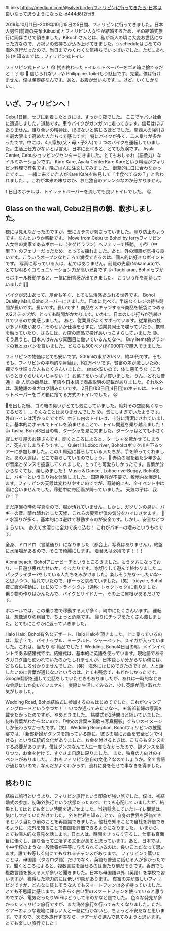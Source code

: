 <!-- 
title: フィリピンに行ってきたら、日本は良いなって思うようになった
date: 2019-10-27T00:00:00+09:00
draft: false
description: description
icon: 😎
-->
#Links
https://medium.com/@silverbirder/フィリピンに行ってきたら-日本は良いなって思うようになった-d444d8f2fcf8

2019年10月11日~2019年10月15日の5日間、フィリピンに行ってきました。日本人男性(前職の先輩:Kikuchi)とフィリピン人女性が結婚するため、その結婚式旅行に同伴させて頂きました。Kikuchiさんとは、私が新人の頃に大変お世話になった方なので、お祝いの気持ちが込み上げてきました。:)
scheduleはじめての海外旅行だったので、当日までわくわくな気持ちでいっぱいでした。ただ…あれ(↓)を知るまでは…
フィリピン式トイレ

フィリピン式トイレ！ 😰 拭き終わったトイレットペーパーをゴミ箱に捨てるだと！？ 😠 💩 信じられない…😵
Philippine Toiletもう駄目です、先輩。僕は行けません。僕は潔癖症なんです。あと、お腹が弱いんです…。けど、いくしかない…。

## いざ、フィリピンへ！
Cebu1日目、セブに到着したときには、すっかり夜でした。
ここでヤバい社会に遭遇しました。道路です。車やバイクがガンガンに走ってきます。信号はほぼありません。譲り合いの精神は、ほぼないと感じるほどでした。関西人の強引さを最大限まで高めた人たちって感じです。
特にバイクが多く、二人乗りが多かったです。中には、4人家族(父・母・子2人)で１つのバイクを運転していました。生活上仕方がないとは言え、日本に比べると、とても危険です。
Ayala Center, Cebuショッピングセンターにきました。とてもおしゃれ（語彙力）なイルミネーションです。
Kare Kare, Ayala CenterKare Kareという料理がフィリピン料理で有名です。晩ごはんに注文してみました。
衝撃的に口に合わなかったです…。
一緒に来ていた人がKare Kareを味見して「土食べてるの？」と言われました…。これが本来の味なのか、お店独自のアレンジなのか分かりません。

1 日目のホテルは、トイレットペーパーを流しても良いトイレでした。 😍

## Glass on the wall, Cebu2日目の朝、散歩しました。

夜には見えなかったのですが、壁にガラスが刺さっていました。登り防止のようです。なんというか斬新です。
Move from Cebu to Bohol by ferryフィリピン人女性の実家であるボホール（タグビララン）へフェリーで移動。
小型（中型？）のフェリーだったため、とっても揺れました。あと、外の潮風が気持ち良いです。こういうオープンなところで満喫できるのは、個人的に好きなポイントです。
写真に写っている人は、私ではありません。前職の先輩(Nakamura)で、とても明るくコミュニケーション力が高い兄貴です 👍
Tagbilaran, Boholセブからボホール移動すると、一気に田舎感が出てきました。
こういう所を期待していました👏👏

バイクが沢山あって、屋台も多く、とても生活感あふれる世界です。
Bohol Quality Mall, Boholスーパーにきました。日本に比べて、半端なくレジの待ち時間が長いです。長いです。長いです！
商品をスキャンする→商品を紙袋につめる の2ステップが、とっても時間がかかります。いかに、日本のレジ打ちが洗練されているのか実感しました。
あと、従業員がよくサボっています。従業員の数が多い印象があり、そのせいか仕事をせずに、従業員同士で喋っていたり、携帯を触っていたり、さらには、お店の商品で投げあいっこすらしていました 😧。そう思うと、日本人はみんな真面目に働いているんだな〜。
Buy items偽ブランドの靴とカバンを買いました。どちらも500ペソ(約1000円)で購入できました。

フィリピンの物価はとても安いです。500mlの水が20ペソ、約40円です。そもそも、フィリピンの平均的な月給は、約2万ペソです。貧富の差が激しいため、裸でやせ細った人もたくさんいました。
snack安いので、体に悪そうな（こういうときぐらいいいじゃない！）お菓子をいっぱい買いました。うん、どれも普通！ 😄
人気の商品は、英語や日本語で商品説明の記載がありました。それ以外は、現地語のタガログ語みたいです。
2日目(&3日目,4日目)のホテルは、トイレットペーパーをゴミ箱に捨てる方式のトイレでした。 😫

💩を出した後、ゴミ箱の臭いがとても気にしていました。絶対その空間臭くなってるだろ！ … そんなことはありませんでした 😲。気にしすぎていたようです。外のトイレは汚かったですが、ホテル内のトイレは、十分に清潔にされていました。基本的にホテルでトイレを済ませることで、トイレ問題を乗り越えました！ 👍
Tasha, Bohol3日目の朝、ターシャを見に来ました。ターシャはとても小さく寂しがり屋のお猿さんです。聞くところによると、ターシャを驚かせてしまうと、死んでしまうそうです…。 Quiet !!!
Loboc river, Boholロボック川を下るツアーに参加しました。この川周辺に暮らしている人たちが、手を降ってくれました。あの人達は、どこで暮らしているのでしょう。 🤔
赤色の服を着た少年少女が音楽とダンスを披露してくれました。とっても可愛らしかったです。言葉が分からなくても、楽しめました！
Music & Dance , Loboc riverBuggy, Bohol次に、バギーという乗り物を体験しました。
国際免許が不要で、敷地内を爆走します。フィリピンの天候は変わりやすいのですが、奇跡的にも、全イベント中は雨に合いませんでした。移動中に毎回雨が降っていました。 天気の子は、我か！？

まだ序盤の時の写真なので、服が汚れていません。しかし、ガソリンの臭い、バギーの音、晴れ晴れとした天候、これらの要素が僕の気分をハイにさせます。 🚗⚡️️
水溜りが多く、基本的には避けて移動するのが安全です。しかし、安全などつまらない。
あえて水溜りに全力で突っ込む！ これがバギーの嗜みというものです。

全身、ドロドロ（言葉通り）になりました（都合上、写真はありません）。終盤に水落場があるので、そこで綺麗にします。
着替えは必須です！！！

Alona beach, Boholアロナビーチというところきました。もう夕方になっており、一日遊び疲れたせいか、ぐったりです。
水切りして遊んで終わりました…。パラグライダー?をしている人たちをみかけました。楽しそうだな〜したいな〜と思いつつ、疲れていたので、ぼーっと眺めていました。（笑）
tricycle, Bohol夜ご飯の移動に、はじめてトライシクル（通称: トゥクトゥク)に乗りました。
乗り物の作りはかんたんで、バイクとサイドカー、その上に屋根があるだけです。

ボホールでは、この乗り物で移動する人が多く、町中にたくさんいます。
運転は、想像通りの粗目で、ちょっと危険です。
帰りにチップをたくさん渡しました。とてもにこやかに返っていきました。

Halo Halo, Bohol有名なデザート、Halo Haloを頂きました。上に乗っているのは、紫芋？で、パイナップル、ヨーグルト、シャーベット、スイカが入っていました。これは、当たり 😍 絶品でした！
Wedding, Bohol4日目の朝、メインイベントである結婚式です。結婚式は、基本的に英語を使っています。現地語であるタガログ語も使われていたのかもしれませんが、日本語しか分からない僕には、どちらにしろ分かりませんでした。（笑）
海外にはじめてきたのですが、人と話したいのに言葉が通じないというのは、とても残念で、もどかしかったです。Google翻訳を通して会話をしていたときもありましたが、あれは一時的なときな会話にしか向いていません。
実際に生活してみると、少し英語が聞き取れた気がしました。

Wedding Road, Bohol結婚式に参加するのもはじめてでした。これがウィンディングロードというやつか！！
いつか通ってみたいな〜。
※ 新郎新婦の写真を載せたかったのですが、やめときました。
結婚式が2時間ほど続いていました。何も言葉がわからないので、「神父の言葉→国歌→写真撮影」ぐらいのイメージしか伝わらなかったです。（笑）
Wedding Reception, Boholフィリピンの披露宴では、「新郎新婦がダンスを踊っている際に、彼らの服にお金を安全ピンで付ける」という伝統的文化がありました。お金を付けるときは、こちらもダンスをする必要があります。僕はダンスなんて人生一度もなかったので、謎ダンスを踊りつつ、お金を付けて、すぐさま自席に戻りました。
また、独身の方向けのイベントがありました。これもフィリピン独自の文化？なのでしょうか。全て言語が通じないので、なんだかよくわからず、流れに身を任せて事なきを得ました。

## 終わりに
結婚式旅行というより、フィリピン旅行という印象が強い旅でした。僕は、初結婚式の参加、初海外旅行という状態だったので、とても心配していましたが、結果としてはとても楽しい時間を過ごせました。当初懸念していたトイレ問題は、気にしすぎていただけでした。
外を世界を知ることで、自身の世界を評価できるという当たり前のことを再認識できました。他社を知ることで自社を評価できるように、海外を知ることで自国を評価できるようになりました。
いまから、とても個人的な意見を話します。日本人は、時間をきっちり守るし、仕事も真面目に働くし、譲り合って生活する文化があると思っています。あと、日本では、小中学校のような一般教養が平等に与えられているのは、良いことだなって思います。誰でも等しく何にでもなれるチャンスがあります。
フィリピンで驚いたことは、母国語（タガログ語）だけでなく、英語も普通に話せる人が多かったです。聞くところによると、複数言語を話せるのは当たり前だそうです。香港でも複数言語を扱える人が多いと聞きました。日本も母国語以外（英語）を学校で習いますが、獲得した能力的には低い印象があります。
貧富の差が激しいフィリピンですが、どんなに貧しそうな人でもスマートフォンは必ず持っていました。とても不思議に感じます。おそらく古い型のスマートフォンを使っていると思うのですが、電気だったりWiFiはどうしてるのかなと謎でした。
色々な発見が多かったフィリピン旅行ですが、また海外旅行を行ってみたくなりました。ただ、ツアーのような現地に詳しい人と一緒に行かないと、ちょっと不安だなと思います。ですので、次海外旅行するなら、ツアーから選んで見てみようと思います。とても楽しい旅行でした！
